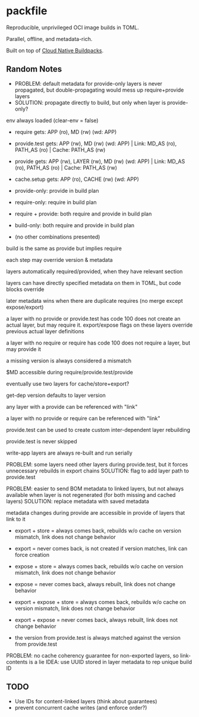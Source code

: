 # packfile

Reproducible, unprivileged OCI image builds in TOML.

Parallel, offline, and metadata-rich.

Built on top of [Cloud Native Buildpacks](https://buildpacks.io).

## Random Notes

- PROBLEM: default metadata for provide-only layers is never propagated, but double-propagating would mess up require+provide layers
- SOLUTION: propagate directly to build, but only when layer is provide-only?

env always loaded (clear-env = false)

- require gets: APP (ro), MD (rw) (wd: APP)
- provide.test gets: APP (rw), MD (rw) (wd: APP) | Link: MD_AS (ro), PATH_AS (ro) | Cache: PATH_AS (rw)
- provide gets: APP (rw), LAYER (rw), MD (rw) (wd: APP) | Link: MD_AS (ro), PATH_AS (ro) | Cache: PATH_AS (rw)
- cache.setup gets: APP (ro), CACHE (rw) (wd: APP)

- provide-only: provide in build plan
- require-only: require in build plan
- require + provide: both require and provide in build plan
- build-only: both require and provide in build plan
- (no other combinations presented)

build is the same as provide but implies require

each step may override version & metadata

layers automatically required/provided, when they have relevant section

layers can have directly specified metadata on them in TOML, but code blocks override

later metadata wins when there are duplicate requires (no merge except expose/export)

a layer with no provide or provide.test has code 100 does not create an actual layer, but may require it.
export/expose flags on these layers override previous actual layer definitions

a layer with no require or require has code 100 does not require a layer, but may provide it

a missing version is always considered a mismatch

$MD accessible during require/provide.test/provide

eventually use two layers for cache/store+export?

get-dep version defaults to layer version

any layer with a provide can be referenced with "link"

a layer with no provide or require can be referenced with "link"

provide.test can be used to create custom inter-dependent layer rebuilding

provide.test is never skipped

write-app layers are always re-built and run serially

PROBLEM: some layers need other layers during provide.test, but it forces unnecessary rebuilds in export chains
SOLUTION: flag to add layer path to provide.test

PROBLEM: easier to send BOM metadata to linked layers, but not always available when layer is not regenerated (for both missing and cached layers)
SOLUTION: replace metadata with saved metadata

metadata changes during provide are accessible in provide of layers that link to it

- export + store = always comes back, rebuilds w/o cache on version mismatch, link does not change behavior
- export = never comes back, is not created if version matches, link can force creation
- expose + store =  always comes back, rebuilds w/o cache on version mismatch, link does not change behavior
- expose = never comes back, always rebuilt, link does not change behavior
- export + expose + store = always comes back, rebuilds w/o cache on version mismatch, link does not change behavior
- export + expose = never comes back, always rebuilt, link does not change behavior

- the version from provide.test is always matched against the version from provide.test

PROBLEM: no cache coherency guarantee for non-exported layers, so link-contents is a lie
IDEA: use UUID stored in layer metadata to rep unique build ID

## TODO

- Use IDs for content-linked layers (think about guarantees)
- prevent concurrent cache writes (and enforce order?)